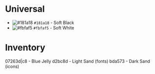 # Universal
- ![#181a18](https://placehold.co/15x15/181a18/181a18.png) `#181a18` - Soft Black
- ![#fbfaf5](https://placehold.co/15x15/fbfaf5/fbfaf5.png) `#fbfaf5` - Soft White

# Inventory
07263d|c8 - Blue Jelly
d2bc8d - Light Sand (fonts)
bda573 - Dark Sand (icons)

